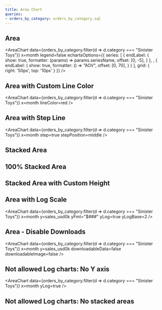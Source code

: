 ```yaml
---
title: Area Chart
queries:
- orders_by_category: orders_by_category.sql
---
```


## Area

<AreaChart
    data={orders_by_category.filter(d => d.category === "Sinister Toys")}
    x=month
    legend=false
    echartsOptions={{
        series: [
        {
            endLabel: {
                show: true,
                formatter: (params) => params.seriesName,
                offset: [0, -5], 
            }
        },
        ,
        {
            endLabel: {
                show: true,
                formatter: () => "AOV",
                offset: [0, 70],
            }
        }
        ],
        grid: {
            right: '50px',
            top: '10px'
        }
    }}
/>


## Area with Custom Line Color

<AreaChart
data={orders_by_category.filter(d => d.category === "Sinister Toys")}
x=month
lineColor=red
/>

<DataTable data={orders_by_category}/>

## Area with Step Line

<AreaChart
data={orders_by_category.filter(d => d.category === "Sinister Toys")}
x=month
step=true
stepPosition=middle
/>

## Stacked Area

<AreaChart 
    data={orders_by_category} 
    x=month 
    y=sales_usd0k 
    series=category
/>

## 100% Stacked Area

<AreaChart 
    data={orders_by_category} 
    x=month 
    y=sales_usd0k 
    series=category
    type=stacked100
/>

## Stacked Area with Custom Height

<AreaChart 
    data={orders_by_category} 
    x=month 
    y=sales_usd0k 
    series=category
    chartAreaHeight=380
/>

## Area with Log Scale

<AreaChart
    data={orders_by_category.filter(d => d.category === "Sinister Toys")}
    x=month
    y=sales_usd0k 
    yFmt="$###"
    yLog=true
    yLogBase=2
/>

## Area - Disable Downloads

<AreaChart
    data={orders_by_category.filter(d => d.category === "Sinister Toys")}
    x=month
    y=sales_usd0k 
    downloadableData=false
    downloadableImage=false
/>


## Not allowed Log charts: No Y axis

<AreaChart
    data={orders_by_category.filter(d => d.category === "Sinister Toys")}
    x=month
    yLog=true
/>

## Not allowed Log charts: No stacked areas

<AreaChart 
    data={orders_by_category} 
    x=month 
    y=sales_usd0k 
    series=category
    yLog=true
/>